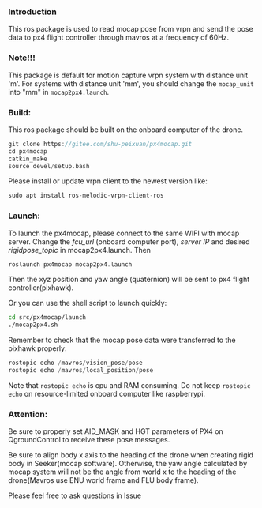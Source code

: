 ### Introduction

This ros package is used to read mocap pose from vrpn and send the pose data to px4 flight controller through mavros at a frequency of 60Hz.

### Note!!!
This package is default for motion capture vrpn system with distance unit 'm'. For systems with distance unit 'mm', you should change the `mocap_unit` into "mm" in `mocap2px4.launch`.


### Build:

This ros package should be built on the onboard computer of the drone.


```C
git clone https://gitee.com/shu-peixuan/px4mocap.git
cd px4mocap
catkin_make
source devel/setup.bash
```


Please install or update vrpn client to the newest version like: 

```C
sudo apt install ros-melodic-vrpn-client-ros
```

### Launch:

To launch the px4mocap, please connect to the same WIFI with mocap server. Change the  _fcu_url_ (onboard computer port),  _server IP_  and desired  _rigidpose_topic_  in mocap2px4.launch. Then 

```C
roslaunch px4mocap mocap2px4.launch
```
Then the xyz position and yaw angle (quaternion) will be sent to px4 flight controller(pixhawk).

Or you can use the shell script to launch quickly:

```bash
cd src/px4mocap/launch
./mocap2px4.sh
```

Remember to check that the mocap pose data were transferred to the pixhawk properly:

```C
rostopic echo /mavros/vision_pose/pose
rostopic echo /mavros/local_position/pose
```
Note that `rostopic echo` is cpu and RAM consuming. Do not keep `rostopic echo` on resource-limited onboard computer like raspberrypi.

### Attention:


Be sure to properly set AID_MASK and HGT parameters of PX4 on QgroundControl to receive these pose messages.

Be sure to align body x axis to the heading of the drone when creating rigid body in Seeker(mocap software). Otherwise, the yaw angle calculated by mocap system will not be the angle from world x to the heading of the drone(Mavros use ENU world frame and FLU body frame).

Please feel free to ask questions in Issue


